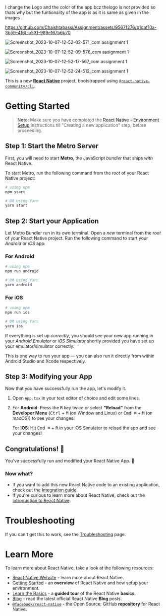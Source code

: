 I change the Logo and the color of the app bcz thelogo is not provided so thats why but the funtionality of the app is as it is same as given in the images . 

https://github.com/Chaishtabassi/Assignment/assets/95671276/b1daf10a-3b59-416f-b531-989e167b6b70

![Screenshot_2023-10-07-12-52-02-571_com assignment 1](https://github.com/Chaishtabassi/Assignment/assets/95671276/0051da7d-d3b3-44d7-aa5c-09fedd0506dd)

![Screenshot_2023-10-07-12-52-09-576_com assignment 1](https://github.com/Chaishtabassi/Assignment/assets/95671276/8fe0e0d6-c9f5-4ad5-8171-e5191a4bf459)

![Screenshot_2023-10-07-12-52-17-567_com assignment 1](https://github.com/Chaishtabassi/Assignment/assets/95671276/f170f73b-1dfc-4c99-b21a-5c43398c57b9)

![Screenshot_2023-10-07-12-52-24-512_com assignment 1](https://github.com/Chaishtabassi/Assignment/assets/95671276/48e0a537-9cd0-4094-8597-5cae79110f53)




This is a new [**React Native**](https://reactnative.dev) project, bootstrapped using [`@react-native-community/cli`](https://github.com/react-native-community/cli).

# Getting Started

>**Note**: Make sure you have completed the [React Native - Environment Setup](https://reactnative.dev/docs/environment-setup) instructions till "Creating a new application" step, before proceeding.

## Step 1: Start the Metro Server

First, you will need to start **Metro**, the JavaScript _bundler_ that ships _with_ React Native.

To start Metro, run the following command from the _root_ of your React Native project:

```bash
# using npm
npm start

# OR using Yarn
yarn start
```

## Step 2: Start your Application

Let Metro Bundler run in its _own_ terminal. Open a _new_ terminal from the _root_ of your React Native project. Run the following command to start your _Android_ or _iOS_ app:

### For Android

```bash
# using npm
npm run android

# OR using Yarn
yarn android
```

### For iOS

```bash
# using npm
npm run ios

# OR using Yarn
yarn ios
```

If everything is set up _correctly_, you should see your new app running in your _Android Emulator_ or _iOS Simulator_ shortly provided you have set up your emulator/simulator correctly.

This is one way to run your app — you can also run it directly from within Android Studio and Xcode respectively.

## Step 3: Modifying your App

Now that you have successfully run the app, let's modify it.

1. Open `App.tsx` in your text editor of choice and edit some lines.
2. For **Android**: Press the <kbd>R</kbd> key twice or select **"Reload"** from the **Developer Menu** (<kbd>Ctrl</kbd> + <kbd>M</kbd> (on Window and Linux) or <kbd>Cmd ⌘</kbd> + <kbd>M</kbd> (on macOS)) to see your changes!

   For **iOS**: Hit <kbd>Cmd ⌘</kbd> + <kbd>R</kbd> in your iOS Simulator to reload the app and see your changes!

## Congratulations! :tada:

You've successfully run and modified your React Native App. :partying_face:

### Now what?

- If you want to add this new React Native code to an existing application, check out the [Integration guide](https://reactnative.dev/docs/integration-with-existing-apps).
- If you're curious to learn more about React Native, check out the [Introduction to React Native](https://reactnative.dev/docs/getting-started).

# Troubleshooting

If you can't get this to work, see the [Troubleshooting](https://reactnative.dev/docs/troubleshooting) page.

# Learn More

To learn more about React Native, take a look at the following resources:


- [React Native Website](https://reactnative.dev) - learn more about React Native.
- [Getting Started](https://reactnative.dev/docs/environment-setup) - an **overview** of React Native and how setup your environment.
- [Learn the Basics](https://reactnative.dev/docs/getting-started) - a **guided tour** of the React Native **basics**.
- [Blog](https://reactnative.dev/blog) - read the latest official React Native **Blog** posts.
- [`@facebook/react-native`](https://github.com/facebook/react-native) - the Open Source; GitHub **repository** for React Native.
